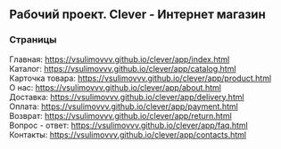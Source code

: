 ## Рабочий проект. Clever - Интернет магазин

### Страницы

Главная: https://vsulimovvv.github.io/clever/app/index.html  
Каталог: https://vsulimovvv.github.io/clever/app/catalog.html  
Карточка товара: https://vsulimovvv.github.io/clever/app/product.html  
О нас: https://vsulimovvv.github.io/clever/app/about.html  
Доставка: https://vsulimovvv.github.io/clever/app/delivery.html  
Оплата: https://vsulimovvv.github.io/clever/app/payment.html  
Возврат: https://vsulimovvv.github.io/clever/app/return.html  
Вопрос - ответ: https://vsulimovvv.github.io/clever/app/faq.html  
Контакты: https://vsulimovvv.github.io/clever/app/contacts.html
